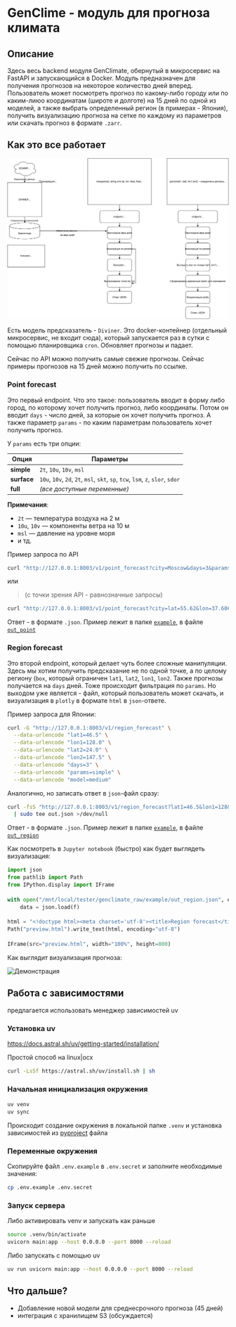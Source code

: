 # GenClime - модуль для прогноза климата

## Описание

Здесь весь backend модуля GenClimate, обернутый в микросервис на FastAPI и запускающийся в Docker.
Модуль предназначен для получения прогнозов на некоторое количество дней вперед. Пользователь может посмотреть прогноз по какому-либо городу или по каким-лиюо координатам (широте и долготе) на 15 дней по одной из моделей, а также выбрать определенный регион (в примерах - Япония), получить визуализацию прогноза на сетке по каждому из параметров или скачать прогноз в формате `.zarr`.

## Как это все работает

![Архитектура](imgs/backend_scheme.svg)

Есть модель предсказатель - `Diviner`. Это docker-контейнер (отдельный микросервис, не входит сюда), который запускается раз в сутки с помощью планировщика `cron`. Обновляет прогнозы и падает. 

Сейчас по API можно получить самые свежие прогнозы. Сейчас примеры прогнозов на 15 дней можно получить по ссылке.

### Point forecast

Это первый endpoint. Что это такое: пользователь вводит в форму либо город, по которому хочет получить прогноз, либо координаты. Потом он вводит `days` - число дней, за которые он хочет получить прогноз. А также параметр `params` - по каким параметрам пользователь хочет получить прогноз.

У `params` есть три опции: 

| Опция       | Параметры                                                                       |
| ----------- | ------------------------------------------------------------------------------- |
| **simple**  | `2t`, `10u`, `10v`, `msl`                                                       |
| **surface** | `10u`, `10v`, `2d`, `2t`, `msl`, `skt`, `sp`, `tcw`, `lsm`, `z`, `slor`, `sdor` |
| **full**    | *(все доступные переменные)*                                                    |

**Примечания**:

* `2t` — температура воздуха на 2 м
* `10u`, `10v` — компоненты ветра на 10 м
* `msl` — давление на уровне моря
*  и тд.

Пример запроса по API

```bash
curl "http://127.0.0.1:8003/v1/point_forecast?city=Moscow&days=3&params=surface&mode=base&model=medium"
```

или

> (с точки зрения API - равнозначные запросы)

```bash
curl "http://127.0.0.1:8003/v1/point_forecast?city=lat=55.62&lon=37.606&days=3&params=surface&mode=base&model=medium"
```
Ответ - в формате `.json`. Пример лежит в папке [`example`](./example), в файле [`out_point`](./example/out_point.json)

### Region forecast

Это второй endpoint, который делает чуть более сложные манипуляции. Здесь мы хотим получить предсказание не по одной точке, а по целому региону (`box`, который ограничен `lat1`, `lat2`, `lon1`, `lon2`. Также прогнозы получается на `days` дней. Тоже происходит фильтрация по `params`. Но выходом уже является - файл, который пользователь может скачать, и визуализация в `plotly` в формате `html` в `json`-ответе.

Пример запроса для Японии:

```bash 
curl -G "http://127.0.0.1:8003/v1/region_forecast" \
  --data-urlencode "lat1=46.5" \
  --data-urlencode "lon1=128.0" \
  --data-urlencode "lat2=24.0" \
  --data-urlencode "lon2=147.5" \
  --data-urlencode "days=3" \
  --data-urlencode "params=simple" \
  --data-urlencode "model=medium"
```

Аналогично, но записать ответ в `json`-файл сразу:

```bash
curl -fsS "http://127.0.0.1:8003/v1/region_forecast?lat1=46.5&lon1=128&lat2=24&lon2=147.5&days=3&params=surface&model=medium" \
  | sudo tee out.json >/dev/null
```
Ответ - в формате `.json`. Пример лежит в папке [`example`](./example), в файле [`out_region`](./example/out_region.json)


Как посмотреть в `Jupyter notebook` (быстро) как будет выглядеть визуализация:

```python
import json
from pathlib import Path
from IPython.display import IFrame

with open("/mnt/local/tester/genclimate_raw/example/out_region.json", encoding="utf-8") as f: #путь до файла json
    data = json.load(f)

html = "<!doctype html><meta charset='utf-8'><title>Region forecast</title>" + data.get("preview_html","")
Path("preview.html").write_text(html, encoding="utf-8")

IFrame(src="preview.html", width="100%", height=800)
```

Как выглядит визуализация прогноза:

![Демонстрация](imgs/visual_x2.gif)

## Работа с зависимостями

предлагается использовать менеджер зависимостей uv

### Установка uv

https://docs.astral.sh/uv/getting-started/installation/

Простой способ на linux|ocx

```bash
curl -LsSf https://astral.sh/uv/install.sh | sh
```

### Начальная инициализация окружения

```bash
uv venv
uv sync
```

Происходит создание окружения в локальной папке `.venv` и установка зависимостей из [pyproject](./pyproject.toml) файла

### Переменные окружения

Скопируйте файл `.env.example` в `.env.secret` и заполните необходимые значения:

```bash
cp .env.example .env.secret
```

### Запуск сервера

Либо активировать venv и запускать как раньше

```bash
source .venv/bin/activate
uvicorn main:app --host 0.0.0.0 --port 8000 --reload
```

Либо запускать с помощью uv

```bash
uv run uvicorn main:app --host 0.0.0.0 --port 8000 --reload
```

## Что дальше?

* Добавление новой модели для среднесрочного прогноза (45 дней)
* интеграция с хранилищем S3 (обсуждается)
